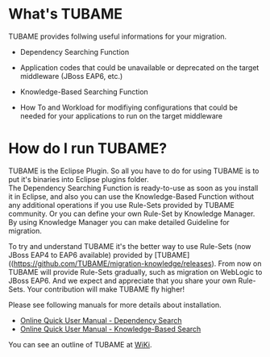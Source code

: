 What's TUBAME
==============

TUBAME provides follwing useful informations for your migration.

* Dependency Searching Function
 - Application codes that could be unavailable or deprecated on the target middleware (JBoss EAP6, etc.)
* Knowledge-Based Searching Function
 - How To and Workload for modifiying configurations that could be needed for your applications to run on the target middleware

How do I run TUBAME?
==============

TUBAME is the Eclipse Plugin. So all you have to do for using TUBAME is to put it's binaries into Eclipse plugins folder.  
The Dependency Searching Function is ready-to-use as soon as you install it in Eclipse, and also you can use the Knowledge-Based Function without any additional operations if you use Rule-Sets provided by TUBAME community.
Or you can define your own Rule-Set by Knowledge Manager. By using Knowledge Manager you can make detailed Guideline for migration.  

To try and understand TUBAME it's the better way to use Rule-Sets (now JBoss EAP4 to EAP6 available) provided by [TUBAME]((https://github.com/TUBAME/migration-knowledge/releases).
From now on TUBAME will provide Rule-Sets gradually, such as migration on WebLogic to JBoss EAP6.
And we expect and appreciate that you share your own Rule-Sets. Your contribution will make TUBAME fly higher!

Please see following manuals for more details about installation.

 * [Online Quick User Manual - Dependency Search](http://tubame.github.io/migration-tool/wsearch.html)
 * [Online Quick User Manual - Knowledge-Based Search](http://tubame.github.io/migration-tool/portability.html)

You can see an outline of TUBAME at [WiKi](https://github.com/TUBAME/migration-tool/wiki/How-to-build%28English%29).
